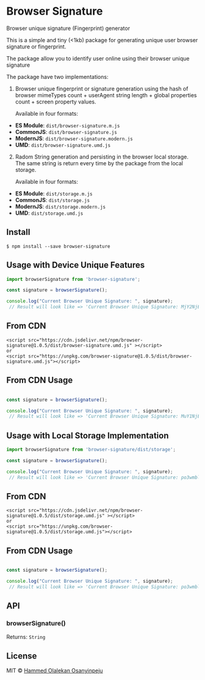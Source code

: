 # Browser Signature
Browser unique signature (Fingerprint) generator

This is a simple and tiny (<1kb) package for generating unique user browser signature or fingerprint.

The package allow you to identify user online using their browser unique signature

The package have two implementations:

1. Browser unique fingerprint or signature generation using the hash of browser mimeTypes count + userAgent string length + global properties count + screen property values.

    Available in four formats:

* **ES Module**: `dist/browser-signature.m.js`
* **CommonJS**: `dist/browser-signature.js`
* **ModernJS**: `dist/browser-signature.modern.js`
* **UMD**: `dist/browser-signature.umd.js`


2. Radom String generation and persisting in the browser local storage. The same string is return every time by the package from the local storage. 

    Available in four formats:

* **ES Module**: `dist/storage.m.js`
* **CommonJS**: `dist/storage.js`
* **ModernJS**: `dist/storage.modern.js`
* **UMD**: `dist/storage.umd.js`


## Install

```
$ npm install --save browser-signature
```

## Usage with Device Unique Features

```js
import browserSignature from 'browser-signature';

const signature = browserSignature();

console.log("Current Browser Unique Signature: ", signature);
 // Result will look like => 'Current Browser Unique Signature: MjY2NjE4Z3AwMThnbXpvbw=='
```

## From CDN 
    
    <script src="https://cdn.jsdelivr.net/npm/browser-signature@1.0.5/dist/browser-signature.umd.js" ></script>
    or
    <script src="https://unpkg.com/browser-signature@1.0.5/dist/browser-signature.umd.js"></script>
    

## From CDN Usage

```js

const signature = browserSignature();

console.log("Current Browser Unique Signature: ", signature);
 // Result will look like => 'Current Browser Unique Signature: MuY1NjE9b3swpTknbXpvbw=='
```

## Usage with Local Storage Implementation

```js
import browserSignature from 'browser-signature/dist/storage';

const signature = browserSignature();

console.log("Current Browser Unique Signature: ", signature);
 // Result will look like => 'Current Browser Unique Signature: po3wmbl6ukeky165ydtaqjqgfn7865gertuxqeydlfn1jixt4idjzd'
```

## From CDN
    
    <script src="https://cdn.jsdelivr.net/npm/browser-signature@1.0.5/dist/storage.umd.js" ></script>
    or
    <script src="https://unpkg.com/browser-signature@1.0.5/dist/storage.umd.js"></script>
    

## From CDN Usage

```js

const signature = browserSignature();

console.log("Current Browser Unique Signature: ", signature);
 // Result will look like => 'Current Browser Unique Signature: po3wmbl6ukeky165ydtaqjqgfn7865gertuxqeydlfn1jixt4idjzd'
```

## API

### browserSignature()
Returns: `String`


## License

MIT © [Hammed Olalekan Osanyinpeju](https://successtar.github.io)
